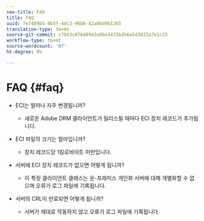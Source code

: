 ```yaml
---
seo-title: FAQ
title: FAQ
uuid: 7e7409b5-9b3f-4dc3-96b6-42a06d9b1265
translation-type: tm+mt
source-git-commit: c78d3c87848943a0be3433b2b6a543822a7e1c15
workflow-type: tm+mt
source-wordcount: '97'
ht-degree: 0%

---
```



# FAQ {#faq}

* ECI는 얼마나 자주 변경됩니까?
   * 새로운 Adobe DRM 클라이언트가 릴리스될 때마다 ECI 장치 레코드가 추가됩니다.

* ECI 파일의 크기는 얼마입니까?
   * 장치 레코드당 1킬로바이트 미만입니다.

* 서버에 ECI 장치 레코드가 없으면 어떻게 됩니까?
   * 이 특정 클라이언트 클래스는 온-프레미스 개인화 서버에 대해 개별화할 수 없으며 오류가 로그 파일에 기록됩니다.

* 서버의 CRL이 만료되면 어떻게 됩니까?
   * 서버가 제대로 작동하지 않고 오류가 로그 파일에 기록됩니다.